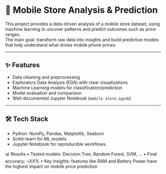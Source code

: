 # 📱 Mobile Store Analysis & Prediction

This project provides a data-driven analysis of a mobile store dataset, using machine learning to uncover patterns and predict outcomes such as price ranges.  
The main goal: transform raw data into insights and build predictive models that help understand what drives mobile phone prices.

---

## ✨ Features
- Data cleaning and preprocessing  
- Exploratory Data Analysis (EDA) with clear visualizations  
- Machine Learning models for classification/prediction  
- Model evaluation and comparison  
- Well-documented Jupyter Notebook (`mobile store.ipynb`)

---

## 🛠 Tech Stack
- Python: NumPy, Pandas, Matplotlib, Seaborn  
- Scikit-learn for ML models  
- Jupyter Notebook for reproducible workflows.


📊 Results
 • Tested models: Decision Tree, Random Forest, SVM, …
 • Final accuracy: ~XX%
 • Key insights: features like RAM and Battery Power have the highest impact on mobile price prediction
